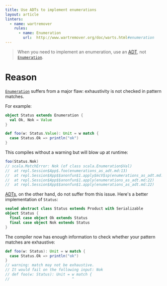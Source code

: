 ```yaml
---
title: Use ADTs to implement enumerations
layout: article
linters:
  - name: wartremover
    rules:
      - name: Enumeration
        url:  http://www.wartremover.org/doc/warts.html#enumeration
---
```


> When you need to implement an enumeration, use an [ADT], not [`Enumeration`].

# Reason

[`Enumeration`] suffers from a major flaw: exhaustivity is not checked in pattern matches.

For example:

```scala
object Status extends Enumeration {
  val Ok, Nok = Value
}

def foo(w: Status.Value): Unit = w match {
  case Status.Ok => println("ok")
}
```

This compiles without a warning but will blow up at runtime:

```scala
foo(Status.Nok)
// scala.MatchError: Nok (of class scala.Enumeration$Val)
// 	at repl.Session$App$.foo(enumerations_as_adt.md:13)
// 	at repl.Session$App$$anonfun$1.apply$mcV$sp(enumerations_as_adt.md:22)
// 	at repl.Session$App$$anonfun$1.apply(enumerations_as_adt.md:22)
// 	at repl.Session$App$$anonfun$1.apply(enumerations_as_adt.md:22)
```

[ADTs][ADT], on the other hand, do not suffer from this issue. Here's a better implementation of `Status`:

```scala
sealed abstract class Status extends Product with Serializable
object Status {
  final case object Ok extends Status
  final case object Nok extends Status
}
```

The compiler now has enough information to check whether your pattern matches are exhaustive:

```scala
def foo(w: Status): Unit = w match {
  case Status.Ok => println("ok")
}
// warning: match may not be exhaustive.
// It would fail on the following input: Nok
// def foo(w: Status): Unit = w match {
//                            ^
```

[`Enumeration`]:https://www.scala-lang.org/api/2.12.8/scala/Enumeration.html
[ADT]:../definitions/adt.html

